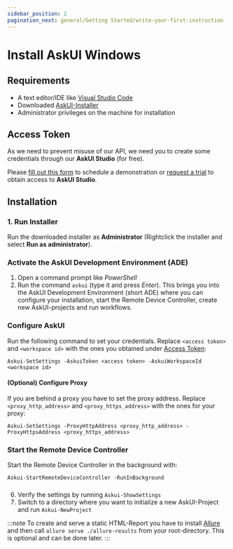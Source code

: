 ```yaml
---
sidebar_position: 2
pagination_next: general/Getting Started/write-your-first-instruction
---
```


# Install AskUI Windows

## Requirements

- A text editor/IDE like [Visual Studio Code](https://code.visualstudio.com/)
- Downloaded [AskUI-Installer](https://files.askui.com/releases/Installer/24.01.01/askui-full-installer.exe)
- Administrator privileges on the machine for installation

## Access Token

As we need to prevent misuse of our API, we need you to create some credentials through our __AskUI Studio__ (for free).

Please [fill out this form](https://xa5a040gvfz.typeform.com/to/Ndh2NkV6) to schedule a demonstration or [request a trial](https://xa5a040gvfz.typeform.com/to/IHdr0qY5) to obtain access to __AskUI Studio__.

## Installation

### 1. Run Installer
Run the downloaded installer as **Administrator** (Rightclick the installer and select **Run as administrator**).

### Activate the AskUI Development Environment (ADE)
1. Open a command prompt like *PowerShell*
2. Run the command `askui` (type it and press _Enter_). This brings you into the AskUI Development Environment (short ADE) where you can configure your installation, start the Remote Device Controller, create new AskUI-projects and run workflows.

### Configure AskUI

Run the following command to set your credentials. Replace `<access token>` and `<workspace id>` with the ones you obtained under [Access Token](#access-token):

```shell
Askui-SetSettings -AskuiToken <access token> -AskuiWorkspaceId <workspace id>
```

#### (Optional) Configure Proxy
If you are behind a proxy you have to set the proxy address. Replace `<proxy_http_address>` and `<proxy_https_address>` with the ones for your proxy:

```shell
Askui-SetSettings -ProxyHttpAddress <proxy_http_address> -ProxyHttpsAddress <proxy_https_address>
```

### Start the Remote Device Controller
Start the Remote Device Controller in the background with:
```shell
Askui-StartRemoteDeviceController -RunInBackground
```

### 
6. Verify the settings by running `Askui-ShowSettings`
7. Switch to a directory where you want to initialize a new AskUI-Project and run `Askui-NewProject`

:::note
To create and serve a static HTML-Report you have to install [Allure](https://github.com/allure-framework/allure2#download) and then call `allure serve ./allure-results` from your root-directory. This is optional and can be done later.
:::

